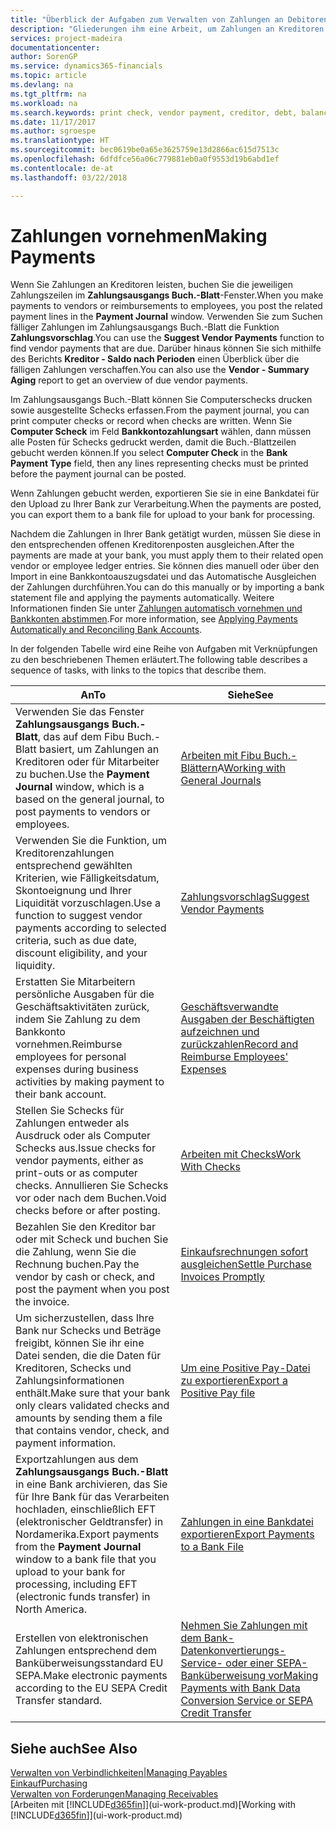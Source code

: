 ```yaml
---
title: "Überblick der Aufgaben zum Verwalten von Zahlungen an Debitoren | Microsoft Docs"
description: "Gliederungen ihm eine Arbeit, um Zahlungen an Kreditoren oder zu den Gläubigern, einschließlich Buchungszahlungszeilen und das Anzeigen einer Übersicht über den fälligen Saldo zu verwalten."
services: project-madeira
documentationcenter: 
author: SorenGP
ms.service: dynamics365-financials
ms.topic: article
ms.devlang: na
ms.tgt_pltfrm: na
ms.workload: na
ms.search.keywords: print check, vendor payment, creditor, debt, balance due, AP
ms.date: 11/17/2017
ms.author: sgroespe
ms.translationtype: HT
ms.sourcegitcommit: bec0619be0a65e3625759e13d2866ac615d7513c
ms.openlocfilehash: 6dfdfce56a06c779881eb0a0f9553d19b6abd1ef
ms.contentlocale: de-at
ms.lasthandoff: 03/22/2018

---
```

# <a name="making-payments"></a><span data-ttu-id="8ada9-103">Zahlungen vornehmen</span><span class="sxs-lookup"><span data-stu-id="8ada9-103">Making Payments</span></span>
<span data-ttu-id="8ada9-104">Wenn Sie Zahlungen an Kreditoren leisten, buchen Sie die jeweiligen Zahlungszeilen im **Zahlungsausgangs Buch.-Blatt**-Fenster.</span><span class="sxs-lookup"><span data-stu-id="8ada9-104">When you make payments to vendors or reimbursements to employees, you post the related payment lines in the **Payment Journal** window.</span></span> <span data-ttu-id="8ada9-105">Verwenden Sie zum Suchen fälliger Zahlungen im Zahlungsausgangs Buch.-Blatt die Funktion **Zahlungsvorschlag**.</span><span class="sxs-lookup"><span data-stu-id="8ada9-105">You can use the **Suggest Vendor Payments** function to find vendor payments that are due.</span></span> <span data-ttu-id="8ada9-106">Darüber hinaus können Sie sich mithilfe des Berichts **Kreditor - Saldo nach Perioden** einen Überblick über die fälligen Zahlungen verschaffen.</span><span class="sxs-lookup"><span data-stu-id="8ada9-106">You can also use the **Vendor - Summary Aging** report to get an overview of due vendor payments.</span></span>

<span data-ttu-id="8ada9-107">Im Zahlungsausgangs Buch.-Blatt können Sie Computerschecks drucken sowie ausgestellte Schecks erfassen.</span><span class="sxs-lookup"><span data-stu-id="8ada9-107">From the payment journal, you can print computer checks or record when checks are written.</span></span> <span data-ttu-id="8ada9-108">Wenn Sie **Computer Scheck** im Feld **Bankkontozahlungsart** wählen, dann müssen alle Posten für Schecks gedruckt werden, damit die Buch.-Blattzeilen gebucht werden können.</span><span class="sxs-lookup"><span data-stu-id="8ada9-108">If you select **Computer Check** in the **Bank Payment Type** field, then any lines representing checks must be printed before the payment journal can be posted.</span></span>

<span data-ttu-id="8ada9-109">Wenn Zahlungen gebucht werden, exportieren Sie sie in eine Bankdatei für den Upload zu Ihrer Bank zur Verarbeitung.</span><span class="sxs-lookup"><span data-stu-id="8ada9-109">When the payments are posted, you can export them to a bank file for upload to your bank for processing.</span></span>

<span data-ttu-id="8ada9-110">Nachdem die Zahlungen in Ihrer Bank getätigt wurden, müssen Sie diese in den entsprechenden offenen Kreditorenposten ausgleichen.</span><span class="sxs-lookup"><span data-stu-id="8ada9-110">After the payments are made at your bank, you must apply them to their related open vendor or employee ledger entries.</span></span> <span data-ttu-id="8ada9-111">Sie können dies manuell oder über den Import in eine Bankkontoauszugsdatei und das Automatische Ausgleichen der Zahlungen durchführen.</span><span class="sxs-lookup"><span data-stu-id="8ada9-111">You can do this manually or by importing a bank statement file and applying the payments automatically.</span></span> <span data-ttu-id="8ada9-112">Weitere Informationen finden Sie unter [Zahlungen automatisch vornehmen und Bankkonten abstimmen](receivables-apply-payments-auto-reconcile-bank-accounts.md).</span><span class="sxs-lookup"><span data-stu-id="8ada9-112">For more information, see [Applying Payments Automatically and Reconciling Bank Accounts](receivables-apply-payments-auto-reconcile-bank-accounts.md).</span></span>

<span data-ttu-id="8ada9-113">In der folgenden Tabelle wird eine Reihe von Aufgaben mit Verknüpfungen zu den beschriebenen Themen erläutert.</span><span class="sxs-lookup"><span data-stu-id="8ada9-113">The following table describes a sequence of tasks, with links to the topics that describe them.</span></span>

| <span data-ttu-id="8ada9-114">An</span><span class="sxs-lookup"><span data-stu-id="8ada9-114">To</span></span> | <span data-ttu-id="8ada9-115">Siehe</span><span class="sxs-lookup"><span data-stu-id="8ada9-115">See</span></span> |
| --- | --- |
|<span data-ttu-id="8ada9-116">Verwenden Sie das Fenster **Zahlungsausgangs Buch.-Blatt**, das auf dem Fibu Buch.-Blatt basiert, um Zahlungen an Kreditoren oder für Mitarbeiter zu buchen.</span><span class="sxs-lookup"><span data-stu-id="8ada9-116">Use the **Payment Journal** window, which is a based on the general journal, to post payments to vendors or employees.</span></span>|<span data-ttu-id="8ada9-117">[Arbeiten mit Fibu Buch.-Blättern](ui-work-general-journals.md)A</span><span class="sxs-lookup"><span data-stu-id="8ada9-117">[Working with General Journals](ui-work-general-journals.md)</span></span>|
| <span data-ttu-id="8ada9-118">Verwenden Sie die Funktion, um Kreditorenzahlungen entsprechend gewählten Kriterien, wie Fälligkeitsdatum, Skontoeignung und Ihrer Liquidität vorzuschlagen.</span><span class="sxs-lookup"><span data-stu-id="8ada9-118">Use a function to suggest vendor payments according to selected criteria, such as due date, discount eligibility, and your liquidity.</span></span> |[<span data-ttu-id="8ada9-119">Zahlungsvorschlag</span><span class="sxs-lookup"><span data-stu-id="8ada9-119">Suggest Vendor Payments</span></span>](payables-how-suggest-vendor-payments.md) |
|<span data-ttu-id="8ada9-120">Erstatten Sie Mitarbeitern persönliche Ausgaben für die Geschäftsaktivitäten zurück, indem Sie Zahlung zu dem Bankkonto vornehmen.</span><span class="sxs-lookup"><span data-stu-id="8ada9-120">Reimburse employees for personal expenses during business activities by making payment to their bank account.</span></span>|[<span data-ttu-id="8ada9-121">Geschäftsverwandte Ausgaben der Beschäftigten aufzeichnen und zurückzahlen</span><span class="sxs-lookup"><span data-stu-id="8ada9-121">Record and Reimburse Employees' Expenses</span></span>](finance-how-record-reimburse-employee-expenses.md)|
| <span data-ttu-id="8ada9-122">Stellen Sie Schecks für Zahlungen entweder als Ausdruck oder als Computer Schecks aus.</span><span class="sxs-lookup"><span data-stu-id="8ada9-122">Issue checks for vendor payments, either as print-outs or as computer checks.</span></span> <span data-ttu-id="8ada9-123">Annullieren Sie Schecks vor oder nach dem Buchen.</span><span class="sxs-lookup"><span data-stu-id="8ada9-123">Void checks before or after posting.</span></span> |[<span data-ttu-id="8ada9-124">Arbeiten mit Checks</span><span class="sxs-lookup"><span data-stu-id="8ada9-124">Work With Checks</span></span>](payables-how-work-checks.md) |
| <span data-ttu-id="8ada9-125">Bezahlen Sie den Kreditor bar oder mit Scheck und buchen Sie die Zahlung, wenn Sie die Rechnung buchen.</span><span class="sxs-lookup"><span data-stu-id="8ada9-125">Pay the vendor by cash or check, and post the payment when you post the invoice.</span></span> |[<span data-ttu-id="8ada9-126">Einkaufsrechnungen sofort ausgleichen</span><span class="sxs-lookup"><span data-stu-id="8ada9-126">Settle Purchase Invoices Promptly</span></span>](finance-how-to-settle-purchase-invoices-promptly.md) |
| <span data-ttu-id="8ada9-127">Um sicherzustellen, dass Ihre Bank nur Schecks und Beträge freigibt, können Sie ihr eine Datei senden, die die Daten für Kreditoren, Schecks und Zahlungsinformationen enthält.</span><span class="sxs-lookup"><span data-stu-id="8ada9-127">Make sure that your bank only clears validated checks and amounts by sending them a file that contains vendor, check, and payment information.</span></span> |[<span data-ttu-id="8ada9-128">Um eine Positive Pay-Datei zu exportieren</span><span class="sxs-lookup"><span data-stu-id="8ada9-128">Export a Positive Pay file</span></span>](finance-how-positive-pay.md) |
|<span data-ttu-id="8ada9-129">Exportzahlungen aus dem **Zahlungsausgangs Buch.-Blatt** in eine Bank archivieren, das Sie für Ihre Bank für das Verarbeiten hochladen, einschließlich EFT (elektronischer Geldtransfer) in Nordamerika.</span><span class="sxs-lookup"><span data-stu-id="8ada9-129">Export payments from the **Payment Journal** window to a bank file that you upload to your bank for processing, including EFT (electronic funds transfer) in North America.</span></span> |[<span data-ttu-id="8ada9-130">Zahlungen in eine Bankdatei exportieren</span><span class="sxs-lookup"><span data-stu-id="8ada9-130">Export Payments to a Bank File</span></span>](payables-how-export-payments-bank-file.md)|
|<span data-ttu-id="8ada9-131">Erstellen von elektronischen Zahlungen entsprechend dem Banküberweisungsstandard EU SEPA.</span><span class="sxs-lookup"><span data-stu-id="8ada9-131">Make electronic payments according to the EU SEPA Credit Transfer standard.</span></span>|[<span data-ttu-id="8ada9-132">Nehmen Sie Zahlungen mit dem Bank-Datenkonvertierungs-Service- oder einer SEPA-Banküberweisung vor</span><span class="sxs-lookup"><span data-stu-id="8ada9-132">Making Payments with Bank Data Conversion Service or SEPA Credit Transfer</span></span>](finance-make-payments-with-bank-data-conversion-service-or-sepa-credit-transfer.md)|    

## <a name="see-also"></a><span data-ttu-id="8ada9-133">Siehe auch</span><span class="sxs-lookup"><span data-stu-id="8ada9-133">See Also</span></span>
[<span data-ttu-id="8ada9-134">Verwalten von Verbindlichkeiten|</span><span class="sxs-lookup"><span data-stu-id="8ada9-134">Managing Payables</span></span>](payables-manage-payables.md)  
[<span data-ttu-id="8ada9-135">Einkauf</span><span class="sxs-lookup"><span data-stu-id="8ada9-135">Purchasing</span></span>](purchasing-manage-purchasing.md)  
[<span data-ttu-id="8ada9-136">Verwalten von Forderungen</span><span class="sxs-lookup"><span data-stu-id="8ada9-136">Managing Receivables</span></span>](receivables-manage-receivables.md)  
<span data-ttu-id="8ada9-137">[Arbeiten mit [!INCLUDE[d365fin](includes/d365fin_md.md)]](ui-work-product.md)</span><span class="sxs-lookup"><span data-stu-id="8ada9-137">[Working with [!INCLUDE[d365fin](includes/d365fin_md.md)]](ui-work-product.md)</span></span>  

